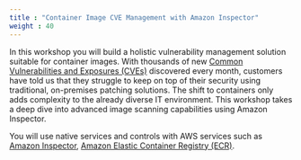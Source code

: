 ```yaml
---
title : "Container Image CVE Management with Amazon Inspector"
weight : 40
---
```


In this workshop you will build a holistic vulnerability management solution suitable for container images. With thousands of new [Common Vulnerabilities and Exposures (CVEs)](https://cve.mitre.org/) discovered every month, customers have told us that they struggle to keep on top of their security using traditional, on-premises patching solutions. The shift to containers only adds complexity to the already diverse IT environment. This workshop takes a deep dive into advanced image scanning capabilities using Amazon Inspector.

You will use native services and controls with AWS services such as [Amazon Inspector](https://aws.amazon.com/inspector/features/), [Amazon Elastic Container Registry (ECR)](https://aws.amazon.com/ecr/features/).


